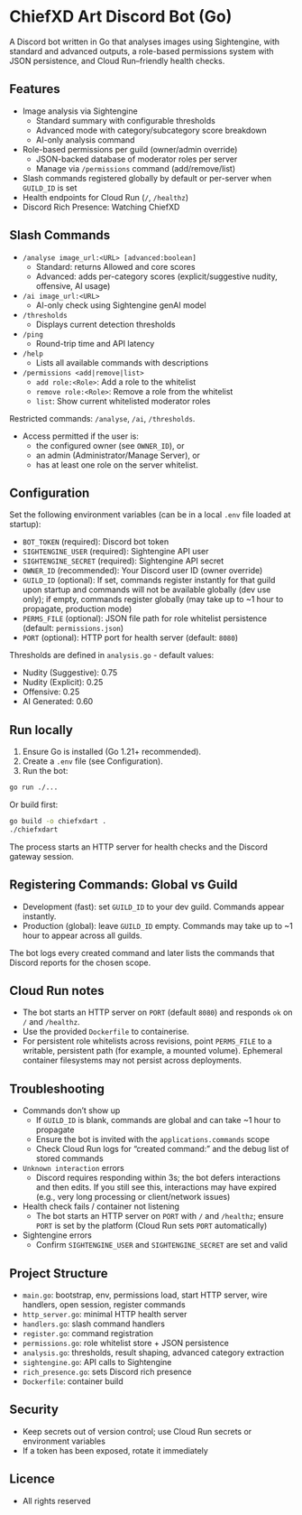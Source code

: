# ChiefXD Art Discord Bot (Go)

A Discord bot written in Go that analyses images using Sightengine, with standard and advanced outputs, a role-based permissions system with JSON persistence, and Cloud Run–friendly health checks.

## Features
- Image analysis via Sightengine
  - Standard summary with configurable thresholds
  - Advanced mode with category/subcategory score breakdown
  - AI-only analysis command
- Role-based permissions per guild (owner/admin override)
  - JSON-backed database of moderator roles per server
  - Manage via `/permissions` command (add/remove/list)
- Slash commands registered globally by default or per-server when `GUILD_ID` is set
- Health endpoints for Cloud Run (`/`, `/healthz`)
- Discord Rich Presence: Watching ChiefXD

## Slash Commands
- `/analyse image_url:<URL> [advanced:boolean]`
  - Standard: returns Allowed and core scores
  - Advanced: adds per-category scores (explicit/suggestive nudity, offensive, AI usage)
- `/ai image_url:<URL>`
  - AI-only check using Sightengine genAI model
- `/thresholds`
  - Displays current detection thresholds
- `/ping`
  - Round-trip time and API latency
- `/help`
  - Lists all available commands with descriptions
- `/permissions <add|remove|list>`
  - `add role:<Role>`: Add a role to the whitelist
  - `remove role:<Role>`: Remove a role from the whitelist
  - `list`: Show current whitelisted moderator roles

Restricted commands: `/analyse`, `/ai`, `/thresholds`.
- Access permitted if the user is:
  - the configured owner (see `OWNER_ID`), or
  - an admin (Administrator/Manage Server), or
  - has at least one role on the server whitelist.

## Configuration
Set the following environment variables (can be in a local `.env` file loaded at startup):

- `BOT_TOKEN` (required): Discord bot token
- `SIGHTENGINE_USER` (required): Sightengine API user
- `SIGHTENGINE_SECRET` (required): Sightengine API secret
- `OWNER_ID` (recommended): Your Discord user ID (owner override)
- `GUILD_ID` (optional): If set, commands register instantly for that guild upon startup and commands will not be available globally (dev use only); if empty, commands register globally (may take up to ~1 hour to propagate, production mode)
- `PERMS_FILE` (optional): JSON file path for role whitelist persistence (default: `permissions.json`)
- `PORT` (optional): HTTP port for health server (default: `8080`)

Thresholds are defined in `analysis.go` - default values:
- Nudity (Suggestive): 0.75
- Nudity (Explicit): 0.25
- Offensive: 0.25
- AI Generated: 0.60

## Run locally
1) Ensure Go is installed (Go 1.21+ recommended).
2) Create a `.env` file (see Configuration).
3) Run the bot:

```bash
go run ./...
```

Or build first:

```bash
go build -o chiefxdart .
./chiefxdart
```

The process starts an HTTP server for health checks and the Discord gateway session.

## Registering Commands: Global vs Guild
- Development (fast): set `GUILD_ID` to your dev guild. Commands appear instantly.
- Production (global): leave `GUILD_ID` empty. Commands may take up to ~1 hour to appear across all guilds.

The bot logs every created command and later lists the commands that Discord reports for the chosen scope.

## Cloud Run notes
- The bot starts an HTTP server on `PORT` (default `8080`) and responds `ok` on `/` and `/healthz`.
- Use the provided `Dockerfile` to containerise.
- For persistent role whitelists across revisions, point `PERMS_FILE` to a writable, persistent path (for example, a mounted volume). Ephemeral container filesystems may not persist across deployments.

## Troubleshooting
- Commands don’t show up
  - If `GUILD_ID` is blank, commands are global and can take ~1 hour to propagate
  - Ensure the bot is invited with the `applications.commands` scope
  - Check Cloud Run logs for “created command:” and the debug list of stored commands
- `Unknown interaction` errors
  - Discord requires responding within 3s; the bot defers interactions and then edits. If you still see this, interactions may have expired (e.g., very long processing or client/network issues)
- Health check fails / container not listening
  - The bot starts an HTTP server on `PORT` with `/` and `/healthz`; ensure `PORT` is set by the platform (Cloud Run sets `PORT` automatically)
- Sightengine errors
  - Confirm `SIGHTENGINE_USER` and `SIGHTENGINE_SECRET` are set and valid

## Project Structure
- `main.go`: bootstrap, env, permissions load, start HTTP server, wire handlers, open session, register commands
- `http_server.go`: minimal HTTP health server
- `handlers.go`: slash command handlers
- `register.go`: command registration
- `permissions.go`: role whitelist store + JSON persistence
- `analysis.go`: thresholds, result shaping, advanced category extraction
- `sightengine.go`: API calls to Sightengine
- `rich_presence.go`: sets Discord rich presence
- `Dockerfile`: container build

## Security
- Keep secrets out of version control; use Cloud Run secrets or environment variables
- If a token has been exposed, rotate it immediately

## Licence
- All rights reserved

